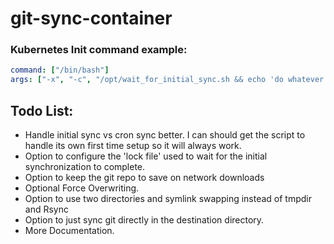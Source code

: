 # git-sync-container

### Kubernetes Init command example:
```yaml
command: ["/bin/bash"]
args: ["-x", "-c", "/opt/wait_for_initial_sync.sh && echo 'do whatever else you need to do here'"]
```

## Todo List:
- Handle initial sync vs cron sync better. I can should get the script to handle its own first time setup so it will always work.
- Option to configure the 'lock file' used to wait for the initial synchronization to complete.
- Option to keep the git repo to save on network downloads
- Optional Force Overwriting.
- Option to use two directories and symlink swapping instead of tmpdir and Rsync
- Option to just sync git directly in the destination directory.
- More Documentation.
